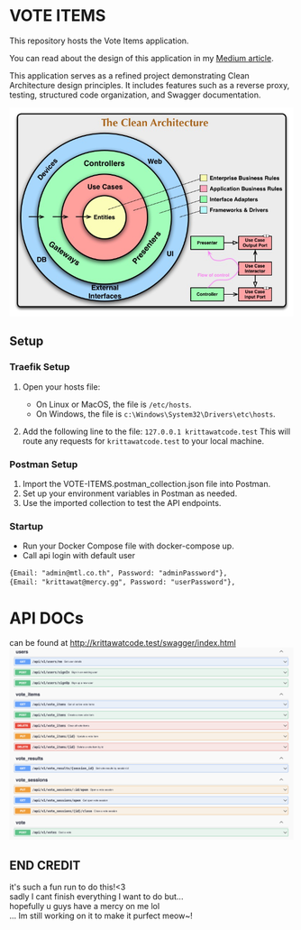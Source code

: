 # VOTE ITEMS
This repository hosts the Vote Items application.

You can read about the design of this application in my [Medium article](https://medium.com/@kritwis/golang-clean-architecture-with-demo-e0938e5be02b).

This application serves as a refined project demonstrating Clean Architecture design principles. It includes features such as a reverse proxy, testing, structured code organization, and Swagger documentation.

![App Overview](./application_overview.png)

## Setup

### Traefik Setup

1. Open your hosts file:
   - On Linux or MacOS, the file is `/etc/hosts`.
   - On Windows, the file is `c:\Windows\System32\Drivers\etc\hosts`.

2.  Add the following line to the file: `127.0.0.1 krittawatcode.test`
This will route any requests for `krittawatcode.test` to your local machine.


### Postman Setup
1. Import the VOTE-ITEMS.postman_collection.json file into Postman.
2. Set up your environment variables in Postman as needed.
3. Use the imported collection to test the API endpoints.

### Startup 
- Run your Docker Compose file with docker-compose up.
- Call api login with default user
```
{Email: "admin@mtl.co.th", Password: "adminPassword"},
{Email: "krittawat@mercy.gg", Password: "userPassword"},
```

# API DOCs
can be found at http://krittawatcode.test/swagger/index.html
![API Docs](./api_docs.png)

## END CREDIT
it's such a fun run to do this!<3\
sadly I cant finish everything I want to do but...\
 hopefully u guys have a mercy on me lol\
... Im still working on it to make it purfect meow~!
